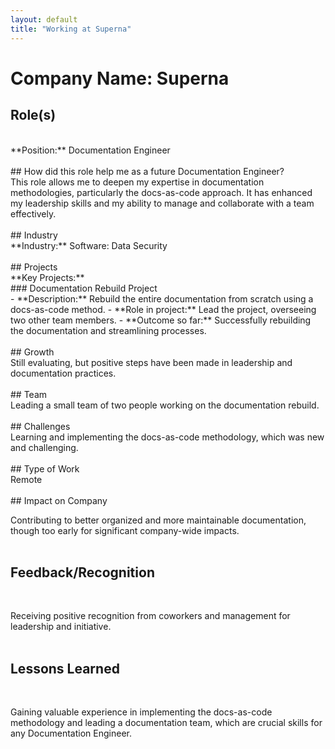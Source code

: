 ```yaml
---
layout: default
title: "Working at Superna"
---
```


# Company Name: Superna

## Role(s)
<br>
**Position:** Documentation Engineer
<br>
<br>
## How did this role help me as a future Documentation Engineer?
<br>
This role allows me to deepen my expertise in documentation methodologies, particularly the docs-as-code approach. It has enhanced my leadership skills and my ability to manage and collaborate with a team effectively.
<br>
<br>
## Industry
<br>
**Industry:** Software: Data Security
<br>
<br>
## Projects
<br>
**Key Projects:**
<br>
### Documentation Rebuild Project
<br>
- **Description:** Rebuild the entire documentation from scratch using a docs-as-code method.  
- **Role in project:** Lead the project, overseeing two other team members.  
- **Outcome so far:** Successfully rebuilding the documentation and streamlining processes.
<br>
<br>
## Growth
<br>
Still evaluating, but positive steps have been made in leadership and documentation practices.
<br>
<br>
## Team
<br>
Leading a small team of two people working on the documentation rebuild.
<br>
<br>
## Challenges
<br>
Learning and implementing the docs-as-code methodology, which was new and challenging.
<br>
<br>
## Type of Work
<br>
Remote
<br>
<br>
## Impact on Company
<br>

Contributing to better organized and more maintainable documentation, though too early for significant company-wide impacts.
<br>
<br>
## Feedback/Recognition
<br>
 
Receiving positive recognition from coworkers and management for leadership and initiative.
<br>
<br>
## Lessons Learned
<br>
 
Gaining valuable experience in implementing the docs-as-code methodology and leading a documentation team, which are crucial skills for any Documentation Engineer.
